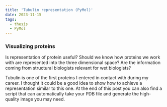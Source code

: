 ```yaml
---
title: 'Tubulin representation (PyMol)'
date: 2023-11-15
tags:
  - thesis
  - PyMol
---
```


### Visualizing proteins

Is representation of protein useful? 
Should we know how proteins we work with are represented into the three dimensional space? 
Are the information coming from structural biologists relevant for wet biologists? 

Tubulin is one of the first proteins I entered in contact with during my career. I thought it could be a good idea to show how to achieve a representation similar to this one. 
At the end of this post you can also find a script that can automatically take your PDB file and generate the high-quality image you may need. 

